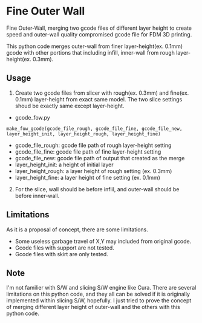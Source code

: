 # Fine Outer Wall
Fine Outer-Wall, merging two gcode files of different layer height to create speed and outer-wall quality compromised gcode file for FDM 3D printing.

This python code merges outer-wall from finer layer-height(ex. 0.1mm) gcode with other portions that including infill, inner-wall from rough layer-height(ex. 0.3mm).

## Usage
1. Create two gcode files from slicer with rough(ex. 0.3mm) and fine(ex. 0.1mm) layer-height from exact same model. The two slice settings shoud be exactly same except layer-height.

* gcode_fow.py

`make_fow_gcode(gcode_file_rough, gcode_file_fine, gcode_file_new, layer_height_init, layer_height_rough, layer_height_fine)`

* gcode_file_rough: gcode file path of rough layer-height setting
* gcode_file_fine: gcode file path of fine layer-height setting
* gcode_file_new: gcode file path of output that created as the merge
* layer_height_init: a height of initial layer
* layer_height_rough: a layer height of rough setting (ex. 0.3mm)
* layer_height_fine: a layer height of fine setting (ex. 0.1mm)

2. For the slice, wall should be before infiil, and outer-wall should be before inner-wall.

## Limitations
As it is a proposal of concept, there are some limitations.
* Some useless garbage travel of X,Y may included from original gcode.
* Gcode files with support are not tested.
* Gcode files with skirt are only tested.

## Note
I'm not familier with S/W and slicing S/W engine like Cura. There are several limitations on this python code, and they all can be solved if it is originally implemented within slicing S/W, hopefully. I just tried to prove the concept of merging different layer height of outer-wall and the others with this python code.
